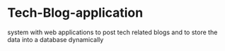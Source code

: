 # Tech-Blog-application
 system with web applications to post tech related blogs and to store the data into a database dynamically 
